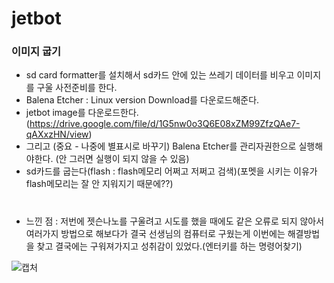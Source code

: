 jetbot
=========
### 이미지 굽기
- sd card formatter를 설치해서 sd카드 안에 있는 쓰레기 데이터를 비우고 이미지를 구울 사전준비를 한다.
- Balena Etcher   :  Linux version Download를 다운로드해준다.
- jetbot image를 다운로드한다. (https://drive.google.com/file/d/1G5nw0o3Q6E08xZM99ZfzQAe7-qAXxzHN/view)
- 그리고 (중요 - 나중에 별표시로 바꾸기) Balena Etcher를 관리자권한으로 실행해야한다. (안 그러면 실행이 되지 않을 수 있음)
- sd카드를 굽는다(flash : flash메모리 어쩌고 저쩌고 검색)(포멧을 시키는 이유가 flash메모리는 잘 안 지워지기 때문에??)  
#
* 느낀 점 : 저번에 젯슨나노를 구울려고 시도를 했을 때에도 같은 오류로 되지 않아서 여러가지 방법으로 해보다가 결국 선생님의 컴퓨터로 구웠는게 이번에는 해결방법을 찾고 결국에는 구워져가지고 성취감이 있었다.(엔터키를 하는 명령어찾기)

![캡처](https://user-images.githubusercontent.com/102521625/200294742-1785544a-27cd-4e3c-9fef-e60e707603c7.PNG)
